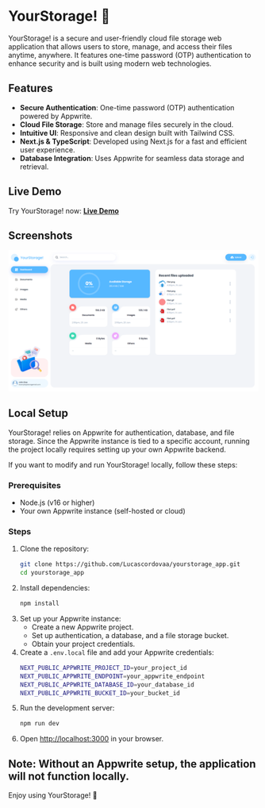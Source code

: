 # YourStorage! 🚀

YourStorage! is a secure and user-friendly cloud file storage web application that allows users to store, manage, and access their files anytime, anywhere. It features one-time password (OTP) authentication to enhance security and is built using modern web technologies.

## Features

- **Secure Authentication**: One-time password (OTP) authentication powered by Appwrite.
- **Cloud File Storage**: Store and manage files securely in the cloud.
- **Intuitive UI**: Responsive and clean design built with Tailwind CSS.
- **Next.js & TypeScript**: Developed using Next.js for a fast and efficient user experience.
- **Database Integration**: Uses Appwrite for seamless data storage and retrieval.

## Live Demo

Try YourStorage! now: **[Live Demo](https://yourstorage-app.vercel.app/sign-in)**

## Screenshots

![main page](https://github.com/Lucascordovaa/yourstorage_app/blob/f6430cb1e17a90051fc89d564eca51260f50fc7d/mainpage.PNG)

## Local Setup

YourStorage! relies on Appwrite for authentication, database, and file storage. Since the Appwrite instance is tied to a specific account, running the project locally requires setting up your own Appwrite backend.

If you want to modify and run YourStorage! locally, follow these steps:

### Prerequisites
- Node.js (v16 or higher)
- Your own Appwrite instance (self-hosted or cloud)

### Steps
1. Clone the repository:
   ```sh
   git clone https://github.com/Lucascordovaa/yourstorage_app.git
   cd yourstorage_app
   ```
2. Install dependencies:
   ```sh
   npm install
   ```
3. Set up your Appwrite instance:
   - Create a new Appwrite project.
   - Set up authentication, a database, and a file storage bucket.
   - Obtain your project credentials.
4. Create a `.env.local` file and add your Appwrite credentials:
   ```sh
   NEXT_PUBLIC_APPWRITE_PROJECT_ID=your_project_id
   NEXT_PUBLIC_APPWRITE_ENDPOINT=your_appwrite_endpoint
   NEXT_PUBLIC_APPWRITE_DATABASE_ID=your_database_id
   NEXT_PUBLIC_APPWRITE_BUCKET_ID=your_bucket_id
   ```
5. Run the development server:
   ```sh
   npm run dev
   ```
6. Open [http://localhost:3000](http://localhost:3000) in your browser.

**Note:** Without an Appwrite setup, the application will not function locally.
---
Enjoy using YourStorage! 🚀

